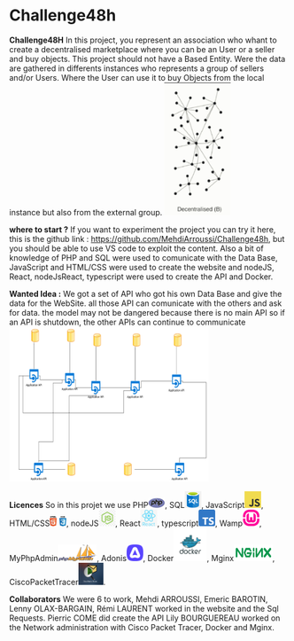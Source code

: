 # Challenge48h
**Challenge48H**
In this project, you represent an association who whant to create a decentralised marketplace where you can be an User or a seller and buy objects. This project should not have a Based Entity. Were the data are gathered in differents instances who represents a group of sellers and/or Users. Where the User can use it to buy Objects from the local instance but also from the external group. 
<img src="logoREADME/decentralised.png" width="120" height="240">




**where to start ?**
If you want to experiment the project you can try it here, this is the github link : https://github.com/MehdiArroussi/Challenge48h, but you should be able to use VS code to exploit the content. Also a bit of knowledge of PHP and SQL were used to comunicate with the Data Base, JavaScript and HTML/CSS were used to create the website and nodeJS, React, nodeJsReact, typescript were used to create the API and Docker.


**Wanted Idea :**
We got a set of API who got his own Data Base and give the data for the WebSite. all those API can comunicate with the others and ask for data. the model may not be dangered because there is no main API so if an API is shutdown, the other APIs can continue to communicate
<img src="logoREADME/infra.png" width="360" height="280">


**Licences**
So in this projet we use PHP<img src="logoREADME/PHP-logo.png" width="30" height="18">, SQL<img src="logoREADME/SQL.png" width="30" height="30">, JavaScript<img src="logoREADME/JS.png" width="30" height="30">, HTML/CSS<img src="logoREADME/html_css.png" width="30" height="18">, nodeJS<img src="logoREADME/nodeJs.jpg" width="30" height="30">, React<img src="logoREADME/react.png" width="30" height="30">, typescript<img src="logoREADME/TS.png" width="30" height="30">, Wamp<img src="logoREADME/Wamp.png" width="30" height="30">, MyPhpAdmin<img src="logoREADME/PhpMyAdmin.png" width="70" height="30">, Adonis<img src="logoREADME/Adonis.png" width="30" height="30">, Docker<img src="logoREADME/docker.jpg" width="60" height="60">, Mginx<img src="logoREADME/NGINX.png" width="70" height="30">, CiscoPacketTracer<img src="logoREADME/packetTracer.png" width="45" height="40">.


**Collaborators**
We were 6 to work, Mehdi ARROUSSI, Emeric BAROTIN, Lenny OLAX-BARGAIN, Rémi LAURENT  worked in the website and the Sql Requests. Pierric COME did create the API Lily BOURGUEREAU worked on the Network administration with Cisco Packet Tracer, Docker and Mginx.